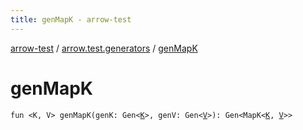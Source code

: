 ```yaml
---
title: genMapK - arrow-test
---
```


[arrow-test](../index.html) / [arrow.test.generators](index.html) / [genMapK](./gen-map-k.html)

# genMapK

`fun <K, V> genMapK(genK: Gen<`[`K`](gen-map-k.html#K)`>, genV: Gen<`[`V`](gen-map-k.html#V)`>): Gen<MapK<`[`K`](gen-map-k.html#K)`, `[`V`](gen-map-k.html#V)`>>`